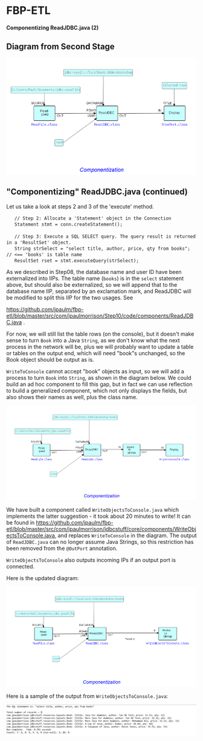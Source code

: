 FBP-ETL
=======

#### Componentizing ReadJDBC.java (2)

## Diagram from Second Stage

![Converted to ShowText](https://github.com/jpaulm/fbp-etl/blob/master/src/com/jpaulmorrison/Step08/docs/Step08-2.png "Converted to ShowText")

## "Componentizing" ReadJDBC.java (continued)
     

Let us take a look at steps 2 and 3 of the 'execute' method.
```
   // Step 2: Allocate a 'Statement' object in the Connection
   Statement stmt = conn.createStatement();
			   
   // Step 3: Execute a SQL SELECT query. The query result is returned in a 'ResultSet' object.
   String strSelect = "select title, author, price, qty from books";  // <== 'books' is table name
   ResultSet rset = stmt.executeQuery(strSelect);
```
As we described in Step08, the database name and user ID have been externalized into IIPs.  The table name (`books`) is in the `select` statement above, but should also be externalized, so we will append that to the database name IIP, separated by an exclamation mark, and ReadJDBC will be modified to split this IIP for the two usages.   See  

https://github.com/jpaulm/fbp-etl/blob/master/src/com/jpaulmorrison/Step10/code/components/ReadJDBC.java .

For now, we will still list the table rows (on the console), but it doesn't make sense to turn `Book` into a Java `String`, as we don't know what the next process in the network will be, plus we will probably want to update a table or tables on the output end, which will need "book"s unchanged, so the Book object should be output as is.  

`WriteToConsole` cannot accept "book" objects as input, so we will add a process to turn `Book` into `String`, as shown in the diagram below.  We could build an ad hoc component to fill this gap, but in fact we can use reflection to build a generalized component, which not only displays the fields, but also shows their names as well, plus the class name.

![Next Phase](https://github.com/jpaulm/fbp-etl/blob/master/src/com/jpaulmorrison/Step10/docs/Step10.png "Next phase")  

We have built a component called `WriteObjectsToConsole.java` which implements the latter suggestion - it took about 20 minutes to write!  It can be found in https://github.com/jpaulm/fbp-etl/blob/master/src/com/jpaulmorrison/jdbcstuff/core/components/WriteObjectsToConsole.java, and replaces `WriteToConsole` in the diagram.  The output of `ReadJDBC.java` can no longer assume Java Strings, so this restriction has been removed from the `@OutPort` annotation.

`WriteObjectsToConsole` also outputs incoming IPs if an output port is connected.

Here is the updated diagram:

![Updated Diagram](https://github.com/jpaulm/fbp-etl/blob/master/src/com/jpaulmorrison/Step10/docs/Step10-2.png "Updated Diagram")

Here is a sample of the output from `WriteObjectsToConsole.java`:

![Output of WriteObjectsToConsole.java](https://github.com/jpaulm/fbp-etl/blob/master/src/com/jpaulmorrison/Step10/docs/Step10-3.png "Output of WriteObjectsToConsole")

